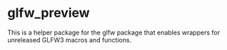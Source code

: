 # glfw_preview

This is a helper package for the glfw package that enables wrappers for unreleased GLFW3 macros and functions.